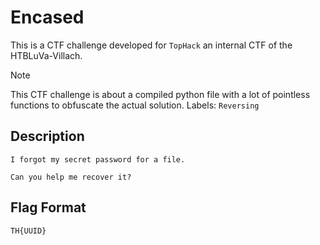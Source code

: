 # Encased

This is a CTF challenge developed for `TopHack` an internal CTF of the HTBLuVa-Villach. <br/>

> [!NOTE]
> This CTF challenge is about a compiled python file with a lot of pointless functions to obfuscate the actual solution.
> Labels: `Reversing`

## Description
```
I forgot my secret password for a file.

Can you help me recover it?
```

## Flag Format
```
TH{UUID}
```